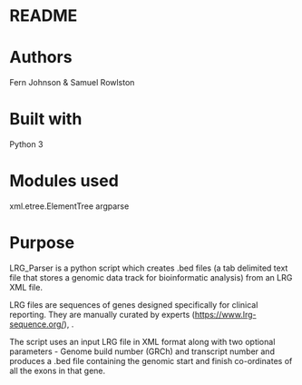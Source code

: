 # README

# Authors

Fern Johnson & Samuel Rowlston

# Built with

Python 3

# Modules used

xml.etree.ElementTree
argparse

# Purpose

LRG_Parser is a python script which creates .bed files (a tab delimited text file that stores a genomic data track for bioinformatic analysis) from an LRG XML file.

LRG files are sequences of genes designed specifically for clinical reporting. They are manually curated by experts (https://www.lrg-sequence.org/), .

The script uses an input LRG file in XML format along with two optional parameters - Genome build number (GRCh) and transcript number and produces a .bed file containing the genomic start and finish co-ordinates of all the exons in that gene.


